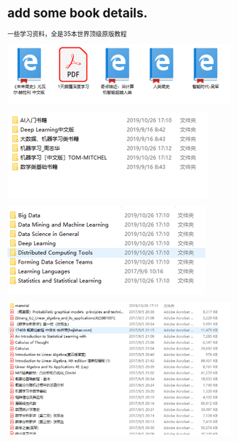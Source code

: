 # add some book details.
一些学习资料，全是35本世界顶级原版教程

![image](https://github.com/GGLL2019/Data-Structures-and-Algorithms/blob/master/学习资料/1572081598(1).jpg)

![image](https://github.com/GGLL2019/Data-Structures-and-Algorithms/blob/master/学习资料/1572081623(1).jpg)

![image](https://github.com/GGLL2019/Data-Structures-and-Algorithms/blob/master/学习资料/1572081644(1).jpg)

![image](https://github.com/GGLL2019/Data-Structures-and-Algorithms/blob/master/学习资料/1572081663(1).jpg)
